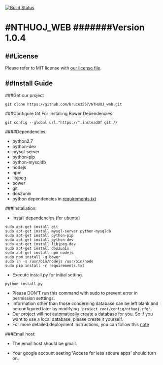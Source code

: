 [![Build Status](https://travis-ci.org/henryyang42/NTHUOJ_web.svg)](https://travis-ci.org/henryyang42/NTHUOJ_web)

#NTHUOJ_WEB
#######Version 1.0.4
=======

##License
---
Please refer to MIT license with [our license file](https://github.com/bruce3557/NTHUOJ_web/blob/master/LICENSE).

##Install Guide
---

###Get our project
```
git clone https://github.com/bruce3557/NTHUOJ_web.git
```

###Configure Git For Installing Bower Dependencies
```
git config --global url."https://".insteadOf git://
```

####Dependencies:
* python2.7
* python-dev
* mysql-server
* python-pip
* python-mysqldb
* nodejs
* npm
* libjpeg
* bower
* git
* dos2unix
* python dependencies in [requirements.txt](requirements.txt)

###Installation:
* Install dependencies (for ubuntu)
```
sudo apt-get install git
sudo apt-get install mysql-server python-mysqldb
sudo apt-get install python-pip
sudo apt-get install python-dev
sudo apt-get install libjpeg-dev
sudo apt-get install dos2unix
sudo apt-get install npm nodejs
sudo npm install -g bower
sudo ln -s /usr/bin/nodejs /usr/bin/node
sudo pip install -r requirements.txt
```

* Execute install.py for initial setting.
```
python install.py
```
* Please DON'T run this command with sudo to prevent error in permission setttings.
* Information other than those concerning database can be left blank and be configured later by modifying `'project_root/config/nthuoj.cfg'`.
* Our project will not automatically create a database for you. So if you want to use a local database, please create it yourself.
* For more detailed deployment instructions, you can follow this [note](https://gist.github.com/henryyang42/e70c7f444788e674c4da)

###Email host:
* The email host should be gmail.

* Your google account seeting 'Access for less secure apps' should turn on.
